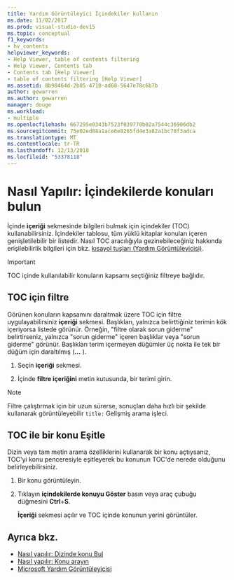 ```yaml
---
title: Yardım Görüntüleyici İçindekiler kullanın
ms.date: 11/02/2017
ms.prod: visual-studio-dev15
ms.topic: conceptual
f1_keywords:
- hv_contents
helpviewer_keywords:
- Help Viewer, table of contents filtering
- Help Viewer, Contents tab
- Contents tab [Help Viewer]
- table of contents filtering [Help Viewer]
ms.assetid: 8b98464d-2b05-4710-ad68-5647e78c6b7b
author: gewarren
ms.author: gewarren
manager: douge
ms.workload:
- multiple
ms.openlocfilehash: 667295e0343b7523f039770b02a7544c36906db2
ms.sourcegitcommit: 75e02ed88a1ace6e8265fd4e3a82a1bc78f3adca
ms.translationtype: MT
ms.contentlocale: tr-TR
ms.lasthandoff: 12/13/2018
ms.locfileid: "53378118"
---
```

# Nasıl Yapılır: İçindekilerde konuları bulun

İçinde **içeriği** sekmesinde bilgileri bulmak için içindekiler (TOC) kullanabilirsiniz. İçindekiler tablosu, tüm yüklü kitaplar konuları içeren genişletilebilir bir listedir. Nasıl TOC aracılığıyla gezinebileceğiniz hakkında erişilebilirlik bilgileri için bkz. [kısayol tuşları (Yardım Görüntüleyicisi)](../help-viewer/shortcut-keys.md).

> [!IMPORTANT]
> TOC içinde kullanılabilir konuların kapsamı seçtiğiniz filtreye bağlıdır.

## TOC için filtre

Görünen konuların kapsamını daraltmak üzere TOC için filtre uygulayabilirsiniz **içeriği** sekmesi. Başlıkları, yalnızca belirttiğiniz terimin kök içeriyorsa listede görünür. Örneğin, "filtre olarak sorun giderme" belirtirseniz, yalnızca "sorun giderme" içeren başlıklar veya "sorun giderme" görünür. Başlıkları terim içermeyen düğümler üç nokta ile tek bir düğüm için daraltılmış (**...** ).

1.  Seçin **içeriği** sekmesi.

2.  İçinde **filtre içeriğini** metin kutusunda, bir terimi girin.

> [!NOTE]
> Filtre çalıştırmak için bir uzun sürerse, sonuçları daha hızlı bir şekilde kullanarak görüntüleyebilir `title:` Gelişmiş arama işleci.

## TOC ile bir konu Eşitle

Dizin veya tam metin arama özelliklerini kullanarak bir konu açtıysanız, TOC'yi konu penceresiyle eşitleyerek bu konunun TOC'de nerede olduğunu belirleyebilirsiniz.

1.  Bir konu görüntüleyin.

2.  Tıklayın **içindekilerde konuyu Göster** basın veya araç çubuğu düğmesini **Ctrl**+**S**.

     **İçeriği** sekmesi açılır ve TOC içinde konunun yerini görüntüler.

## Ayrıca bkz.

- [Nasıl yapılır: Dizinde konu Bul](../help-viewer/find-topics-index.md)
- [Nasıl yapılır: Konu arayın](../help-viewer/find-topics.md)
- [Microsoft Yardım Görüntüleyicisi](../help-viewer/overview.md)